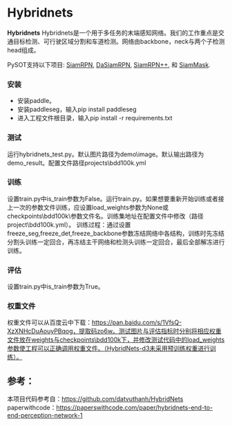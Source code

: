 # Hybridnets

**Hybridnets** Hybridnets是一个用于多任务的末端感知网络。我们的工作重点是交通目标检测、可行驶区域分割和车道检测。网络由backbone，neck与两个子检测head组成。

PySOT支持以下项目: [SiamRPN](http://openaccess.thecvf.com/content_cvpr_2018/html/Li_High_Performance_Visual_CVPR_2018_paper.html), [DaSiamRPN](https://arxiv.org/abs/1808.06048), [SiamRPN++](https://arxiv.org/abs/1812.11703), 和 [SiamMask](https://arxiv.org/abs/1812.05050).


### 安装

- 安装paddle。
- 安装paddleseg，输入pip install paddleseg
- 进入工程文件根目录，输入pip install -r requirements.txt


### 测试
运行hybridnets_test.py。默认图片路径为demo\image。默认输出路径为demo_result。配置文件路径projects\bdd100k.yml


### 训练
设置train.py中is_train参数为False。运行train.py。如果想要重新开始训练或者接上一次的参数文件训练，应设置load_weights参数为None或checkpoints\bdd100k\参数文件名。训练集地址在配置文件中修改（路径project\bdd100k.yml）。
训练过程：通过设置freeze_seg,freeze_det,freeze_backbone参数冻结网络中各结构，训练时先冻结分割头训练一定回合，再冻结主干网络和检测头训练一定回合，最后全部解冻进行训练。

### 评估
设置train.py中is_train参数为True。

### 权重文件
权重文件可以从百度云中下载：https://pan.baidu.com/s/1VfsQ-XzXNHcDuAouyPBqog，提取码zo6w。测试图片与评估指标时分别将相应权重文件放在weights与checkpoints\bdd100k下，并修改测试代码中的load_weights参数使工程可以正确调用权重文件。（HybridNets-d3未采用预训练权重进行训练）。

## 参考：
本项目代码参考自：https://github.com/datvuthanh/HybridNets
paperwithcode：https://paperswithcode.com/paper/hybridnets-end-to-end-perception-network-1